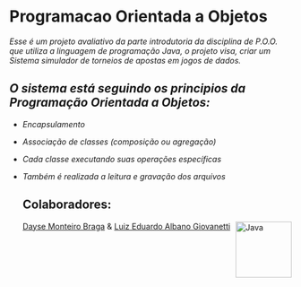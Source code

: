 # Programacao Orientada a Objetos
_Esse é um projeto avaliativo da parte introdutoria da disciplina de P.O.O. que utiliza a linguagem de programação Java,
o projeto visa, criar um Sistema simulador de torneios de apostas em jogos de dados._

 ## _O sistema está seguindo os principios da Programação Orientada a Objetos:_
 - _Encapsulamento_
 - _Associação de classes (composição ou agregação)_
 - _Cada classe executando suas operações específicas_
 - _Também é realizada a leitura e gravação dos arquivos_

    ## Colaboradores:
   <html>
    
    <a href="https://github.com/daysebraga"> Dayse Monteiro Braga</a> & 
    <a href="https://github.com/LuizGiovanetti"> Luiz Eduardo Albano Giovanetti</a>
     <img align="right" alt="Java" height="100" width="100" src="https://cdn.jsdelivr.net/gh/devicons/devicon/icons/java/java-original.svg" />
     
   </html>
